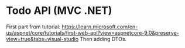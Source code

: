 # Todo API (MVC .NET)

First part from tutorial: https://learn.microsoft.com/en-us/aspnet/core/tutorials/first-web-api?view=aspnetcore-9.0&preserve-view=true&tabs=visual-studio Then adding DTOs.
